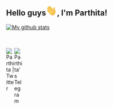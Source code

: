 <h2>Hello guys<img src="https://raw.githubusercontent.com/ABSphreak/ABSphreak/master/gifs/Hi.gif" width="30px">, I'm Parthita!</h2>

[![My github stats](https://github-readme-stats.vercel.app/api?username=parthita&theme=dracula&count_private=true&show_icons=true)](https://github.com/Parthita?tab=repositories)



<br />
<br />
<a href="https://twitter.com/parthita_">
  <img align="left" alt="Parthita | Twitter " width="22px" src="https://cdn.jsdelivr.net/npm/simple-icons@v3/icons/twitter.svg" />
</a>
<a href="https://t.me/parthita24">
  <img align="left" alt="Parthita's Telegram" width="22px" src="https://cdn.jsdelivr.net/npm/simple-icons@v3/icons/telegram.svg" />
</a>

<br />
<br />

